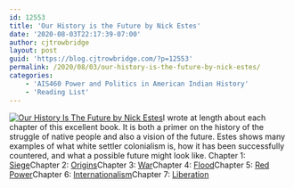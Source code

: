 ```yaml
---
id: 12553
title: 'Our History is the Future by Nick Estes'
date: '2020-08-03T22:17:39-07:00'
author: cjtrowbridge
layout: post
guid: 'https://blog.cjtrowbridge.com/?p=12553'
permalink: /2020/08/03/our-history-is-the-future-by-nick-estes/
categories:
    - 'AIS460 Power and Politics in American Indian History'
    - 'Reading List'
---
```


[![Our History Is The Future by Nick Estes](https://blog.cjtrowbridge.com/wp-content/uploads/2020/08/Our-History-Is-The-Future-by-Nick-Estes-1-1.jpg)](https://amzn.to/3i7R7ke)I wrote at length about each chapter of this excellent book. It is both a primer on the history of the struggle of native people and also a vision of the future. Estes shows many examples of what white settler colonialism is, how it has been successfully countered, and what a possible future might look like. Chapter 1: [Siege](https://blog.cjtrowbridge.com/2020/06/18/power-and-politics-in-american-indian-history-kxl-dapl/)Chapter 2: [Origins](https://blog.cjtrowbridge.com/2020/06/22/power-and-politics-in-american-indian-history-origins/)Chapter 3: [War](https://blog.cjtrowbridge.com/2020/07/06/power-and-politics-in-american-indian-history-war/)Chapter 4: [Flood](https://blog.cjtrowbridge.com/2020/07/13/power-and-politics-in-american-indian-history-flood/)Chapter 5: [Red Power](https://blog.cjtrowbridge.com/2020/07/20/nick-estes-red-power/)Chapter 6: [Internationalism](https://blog.cjtrowbridge.com/2020/07/20/nick-estes-internationalism/)Chapter 7: [Liberation](https://blog.cjtrowbridge.com/2020/08/03/nick-estes-liberation/)